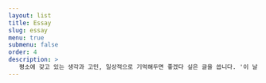 ```yaml
---
layout: list
title: Essay
slug: essay
menu: true
submenu: false
order: 4
description: >
   평소에 갖고 있는 생각과 고민, 일상적으로 기억해두면 좋겠다 싶은 글을 씁니다. '이 날 이때는 내가 무얼 했고 어떤 생각을 갖고 있었지?' 알 수 있게끔. 
---
```


